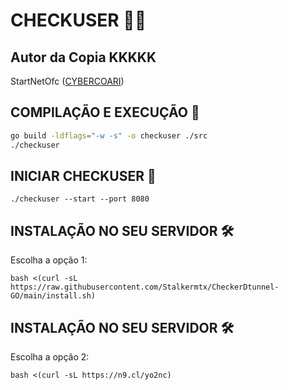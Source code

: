 # CHECKUSER 🕵️‍♂️

## Autor da Copia KKKKK
StartNetOfc  ([CYBERCOARI](https://t.me/StartNetOfc))

## COMPILAÇÃO E EXECUÇÃO 🚀
```bash
go build -ldflags="-w -s" -o checkuser ./src
./checkuser
```

## INICIAR CHECKUSER 🚀
```
./checkuser --start --port 8080
```

## INSTALAÇÃO NO SEU SERVIDOR 🛠️
Escolha a opção 1:
```
bash <(curl -sL https://raw.githubusercontent.com/Stalkermtx/CheckerDtunnel-GO/main/install.sh)
```

## INSTALAÇÃO NO SEU SERVIDOR 🛠️
Escolha a opção 2:
```
bash <(curl -sL https://n9.cl/yo2nc)
```
